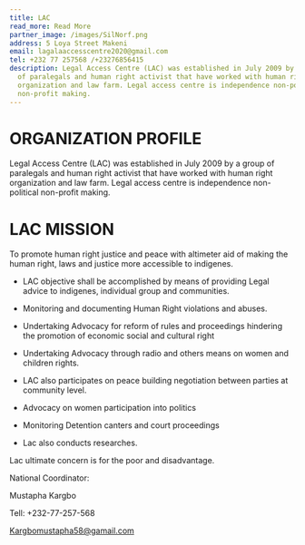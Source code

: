 ```yaml
---
title: LAC
read_more: Read More
partner_image: /images/SilNorf.png
address: 5 Loya Street Makeni
email: lagalaaccesscentre2020@gmail.com
tel: +232 77 257568 /+23276856415
description: Legal Access Centre (LAC) was established in July 2009 by a group
  of paralegals and human right activist that have worked with human right
  organization and law farm. Legal access centre is independence non-political
  non-profit making.
---
```

# ORGANIZATION PROFILE
Legal Access Centre (LAC) was established in July 2009 by a group of paralegals and human right activist that have worked with human right organization and law farm. Legal access centre is independence non-political non-profit making.
# LAC MISSION
To promote human right justice and peace with altimeter aid of making the human right, laws and justice more accessible to indigenes. 

* LAC objective shall be accomplished by means of providing Legal advice to indigenes, individual group and communities.
  
* Monitoring and documenting Human Right violations and abuses.
* Undertaking Advocacy for reform of rules and proceedings hindering the promotion of economic social and cultural right
 
* Undertaking Advocacy through radio and others means on women and children rights.
* LAC also participates on peace building negotiation between parties at community level.
* Advocacy on women participation into politics
* Monitoring Detention canters and court proceedings
* Lac also conducts researches. 

Lac ultimate concern is for the poor and disadvantage.
 
National Coordinator:
  
Mustapha Kargbo
 
Tell: +232-77-257-568
 
Kargbomustapha58@gamail.com
     

